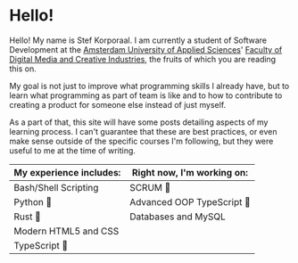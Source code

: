 # Hello!

Hello! My name is Stef Korporaal. I am currently a student of Software Development at the [Amsterdam University of Applied Sciences](https://www.amsterdamuas.com)' [Faculty of Digital Media and Creative Industries](https://www.amsterdamuas.com/faculty/fdmci/faculty-of-digital-media-and-creative-industries.html), the fruits of which you are reading this on.

My goal is not just to improve what programming skills I already have, but to learn what programming as part of team is like and to how to contribute to creating a product for someone else instead of just myself.

As a part of that, this site will have some posts detailing aspects of my learning process. I can't guarantee that these are best practices, or even make sense outside of the specific courses I'm following, but they were useful to me at the time of writing.

| My experience includes: | Right now, I'm working on: |
| ----------------------- | -------------------------- |
| Bash/Shell Scripting    | SCRUM 🏉                   |
| Python 🐍               | Advanced OOP TypeScript   |
| Rust 🦀                 | Databases and MySQL        |
| Modern HTML5 and CSS    |                            |
| TypeScript             |                            |
